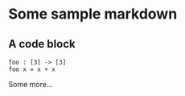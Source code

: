 # Some sample markdown

## A code block

``` cryptol
foo : [3] -> [3]
foo x = x + x
```

Some more...
